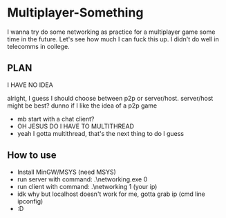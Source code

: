 # Multiplayer-Something
I wanna try do some networking as practice for a multiplayer game some time in the future. Let's see how much I can fuck this up. I didn't do well in telecomms in college.

## PLAN
I HAVE NO IDEA

alright, I guess I should choose between p2p or server/host. server/host might be best? dunno if I like the idea of a p2p game

- mb start with a chat client?
- OH JESUS DO I HAVE TO MULTITHREAD
- yeah I gotta multithread, that's the next thing to do I guess

## How to use
- Install MinGW/MSYS (need MSYS)
- run server with command: .\networking.exe 0
- run client with command: .\networking 1 (your ip)
- idk why but localhost doesn't work for me, gotta grab ip (cmd line ipconfig)
- :D
